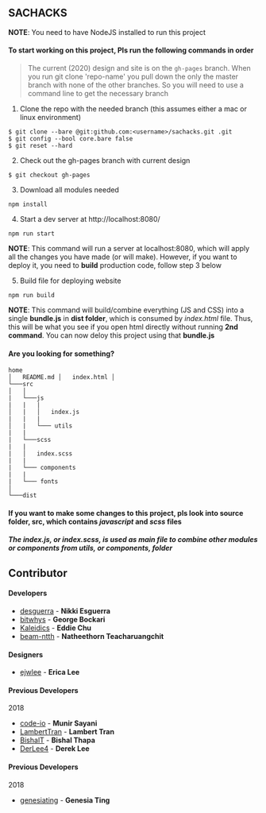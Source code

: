 ## SACHACKS

**NOTE**: You need to have NodeJS installed to run this project

#### To start working on this project, Pls run the following commands in order

> The current (2020) design and site is on the `gh-pages` branch. When you run git clone 'repo-name' you pull down the only the master branch with none of the other branches. So you will need to use a command line to get the necessary branch

1. Clone the repo with the needed branch (this assumes either a mac or linux environment)
```
$ git clone --bare @git:github.com:<username>/sachacks.git .git
$ git config --bool core.bare false
$ git reset --hard
```

2. Check out the gh-pages branch with current design
```
$ git checkout gh-pages
```

3. Download all modules needed
```
npm install
```

4. Start a dev server at http://localhost:8080/
```
npm run start
```

**NOTE**: This command will run a server at localhost:8080, which will apply all the changes you have made (or will make). However, if you want to deploy it, you need to **build** production code, follow step 3 below

5. Build file for deploying website
```
npm run build
```

**NOTE**: This command will build/combine everything (JS and CSS)  into a single **bundle.js** in **dist folder**, which is consumed by *index.html* file. Thus, this will be what you see if you open html directly without running **2nd command**. You can now deloy this project using that **bundle.js**

#### Are you looking for something?
```
home
│   README.md │   index.html │
└───src
│   │
|   └───js
|   |   |
│   |   │   index.js
|   |   |
│   |   └─── utils
|   |
|   └───scss
|   |
|   │   index.scss
|   |
|   └─── components
|   |
|   └─── fonts
│
└───dist
```

#### If you want to make some changes to this project, pls look into source folder, **src**, which contains *javascript* and *scss* files

##### The **index.js**, or *index.scss*, is used as main file to combine other modules or components from **utils**, or **components**, folder

## Contributor
#### Developers
* [desguerra](https://github.com/desguerra) - **Nikki Esguerra**
* [bitwhys](https://github.com/bitwhys) - **George Bockari**
* [Kaleidics](https://github.com/Kaleidics) - **Eddie Chu**
* [beam-ntth](https://github.com/beam-ntth) - **Natheethorn Teacharuangchit**

#### Designers
* [ejwlee](https://www.linkedin.com/in/ejwlee/) - **Erica Lee**

#### Previous Developers
2018
* [code-io](https://github.com/code-io) - **Munir Sayani**
* [LambertTran](https://github.com/LambertTran) - **Lambert Tran**
* [BishalT](https://github.com/BishalT) - **Bishal Thapa**
* [DerLee4](https://github.com/DerLee4) - **Derek Lee**

#### Previous Developers
2018
* [genesiating](https://www.linkedin.com/in/genesiating/) - **Genesia Ting**
